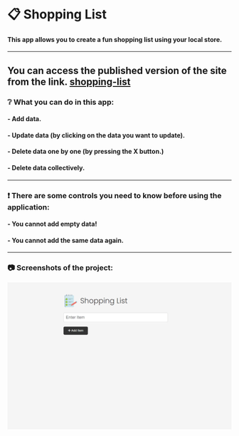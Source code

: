 # :clipboard: Shopping List

#### This app allows you to create a fun shopping list using your local store.

<hr>

## You can access the published version of the site from the link. [shopping-list](https://rk-shoppinglist.netlify.app/)

### :grey_question: What you can do in this app:

#### - Add data.

#### - Update data (by clicking on the data you want to update).

#### - Delete data one by one (by pressing the X button.)

#### - Delete data collectively.

<hr>

### :heavy_exclamation_mark: There are some controls you need to know before using the application:

#### - You cannot add empty data!

#### - You cannot add the same data again.

<hr>

### :camera: Screenshots of the project:

![image-1](images/screenshots/shoppingList.gif)
